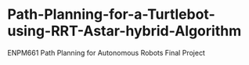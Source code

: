 # Path-Planning-for-a-Turtlebot-using-RRT-Astar-hybrid-Algorithm
ENPM661 Path Planning for Autonomous Robots Final Project
